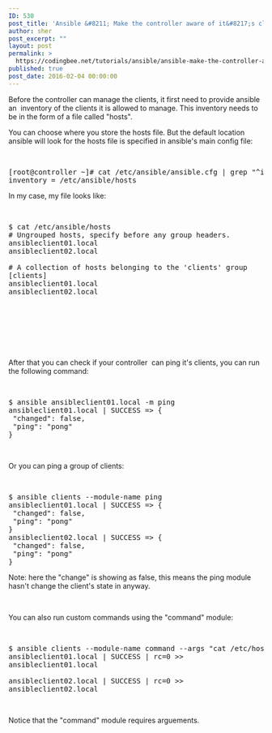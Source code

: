 ```yaml
---
ID: 530
post_title: 'Ansible &#8211; Make the controller aware of it&#8217;s clients'
author: sher
post_excerpt: ""
layout: post
permalink: >
  https://codingbee.net/tutorials/ansible/ansible-make-the-controller-aware-of-its-clients
published: true
post_date: 2016-02-04 00:00:00
---
```

Before the controller can manage the clients, it first need to provide ansible an  inventory of the clients it is allowed to manage. This inventory needs to be in the form of a file called "hosts".

You can choose where you store the hosts file. But the default location ansible will look for the hosts file is specified in ansible's main config file:

&nbsp;
<pre>[root@controller ~]# cat /etc/ansible/ansible.cfg | grep "^inventory"
inventory = /etc/ansible/hosts</pre>
In my case, my file looks like:

&nbsp;
<pre>
$ cat /etc/ansible/hosts
# Ungrouped hosts, specify before any group headers.
ansibleclient01.local
ansibleclient02.local

# A collection of hosts belonging to the 'clients' group
[clients]
ansibleclient01.local
ansibleclient02.local

</pre>

&nbsp;

&nbsp;

&nbsp;

After that you can check if your controller  can ping it's clients, you can run the following command:

&nbsp;
<pre>$ ansible ansibleclient01.local -m ping
ansibleclient01.local | SUCCESS =&gt; {
 "changed": false,
 "ping": "pong"
}</pre>
&nbsp;

Or you can ping a group of clients:

&nbsp;
<pre>$ ansible clients --module-name ping
ansibleclient01.local | SUCCESS =&gt; {
 "changed": false,
 "ping": "pong"
}
ansibleclient02.local | SUCCESS =&gt; {
 "changed": false,
 "ping": "pong"
}</pre>
Note: here the "change" is showing as false, this means the ping module hasn't change the client's state in anyway.

&nbsp;

You can also run custom commands using the "command" module:

&nbsp;
<pre>$ ansible clients --module-name command --args "cat /etc/hostname"
ansibleclient01.local | SUCCESS | rc=0 &gt;&gt;
ansibleclient01.local

ansibleclient02.local | SUCCESS | rc=0 &gt;&gt;
ansibleclient02.local</pre>
&nbsp;

Notice that the "command" module requires arguements.

&nbsp;

&nbsp;

&nbsp;

&nbsp;

&nbsp;

&nbsp;